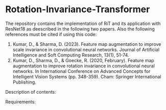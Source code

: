 # Rotation-Invariance-Transformer
The repository contains the implementation of RiT and its application with ResNet18 as deescribed in the following two papers. Also the following references must be cited if using this code:

1. Kumar, D., & Sharma, D. (2023). Feature map augmentation to improve scale invariance in convolutional neural networks. Journal of Artificial Intelligence and Soft Computing Research, 13(1), 51-74.
2. Kumar, D., Sharma, D., & Goecke, R. (2020, February). Feature map augmentation to improve rotation invariance in convolutional neural networks. In International Conference on Advanced Concepts for Intelligent Vision Systems (pp. 348-359). Cham: Springer International Publishing.

Description of contents:

Requirements:



